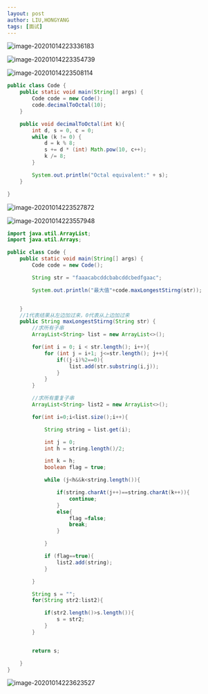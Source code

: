 ```yaml
---
layout: post
author: LIU,HONGYANG
tags: [面试]
---
```




![image-20201014223336183](https://tva1.sinaimg.cn/large/007S8ZIlgy1gjp8jk62ypj30lk0s6n1i.jpg)





![image-20201014223354739](https://tva1.sinaimg.cn/large/007S8ZIlgy1gjp8jvb1w9j30ro0kaq78.jpg)





![image-20201014223508114](https://tva1.sinaimg.cn/large/007S8ZIlgy1gjp8l55tsnj310k03a0t1.jpg)

```java
public class Code {
    public static void main(String[] args) {
        Code code = new Code();
        code.decimalToOctal(10);
    }

    public void decimalToOctal(int k){
        int d, s = 0, c = 0;
        while (k != 0) {
            d = k % 8;
            s += d * (int) Math.pow(10, c++);
            k /= 8;
        }

        System.out.println("Octal equivalent:" + s);
    }

}
```



![image-20201014223527872](https://tva1.sinaimg.cn/large/007S8ZIlgy1gjp8on9lngj310i08aq4l.jpg)







![image-20201014223557948](https://tva1.sinaimg.cn/large/007S8ZIlgy1gjp8m0imamj312g092gmz.jpg)

```java
import java.util.ArrayList;
import java.util.Arrays;

public class Code {
    public static void main(String[] args) {
        Code code = new Code();

        String str = "faaacabcddcbabcddcbedfgaac";

        System.out.println("最大值"+code.maxLongestStirng(str));


    }
    //1代表结果从左边加过来，0代表从上边加过来
    public String maxLongestStirng(String str) {
        //求所有子串
        ArrayList<String> list = new ArrayList<>();

        for(int i = 0; i < str.length(); i++){
            for (int j = i+1; j<=str.length(); j++){
                if((j-i)%2==0){
                    list.add(str.substring(i,j));
                }
            }
        }

        //求所有重复子串
        ArrayList<String> list2 = new ArrayList<>();

        for(int i=0;i<list.size();i++){

            String string = list.get(i);

            int j = 0;
            int h = string.length()/2;

            int k = h;
            boolean flag = true;

            while (j<h&&k<string.length()){

                if(string.charAt(j++)==string.charAt(k++)){
                    continue;
                }
                else{
                    flag =false;
                    break;
                }

            }

            if (flag==true){
                list2.add(string);
            }

        }

        String s = "";
        for(String str2:list2){

            if(str2.length()>s.length()){
                s = str2;
            }
        }


        return s;

    }
}
```











![image-20201014223623527](https://tva1.sinaimg.cn/large/007S8ZIlgy1gjp8mgfiv5j30zw07wwg0.jpg)

